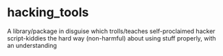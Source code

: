 # hacking_tools
A library/package in disguise which trolls/teaches self-proclaimed hacker script-kiddies the hard way (non-harmful) about using stuff properly, with an understanding
